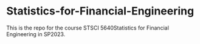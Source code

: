 # Statistics-for-Financial-Engineering

This is the repo for the course STSCI 5640Statistics for Financial Engineering in SP2023. 
